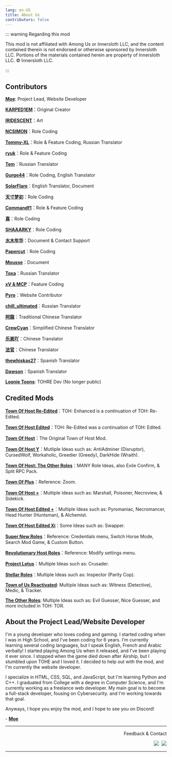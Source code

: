 ```yaml
---
lang: en-US
title: About Us
contributors: false
---
```


::: warning Regarding this mod

This mod is not affiliated with Among Us or Innersloth LLC, and the content contained therein is not endorsed or otherwise sponsored by Innersloth LLC. Portions of the materials contained herein are property of Innersloth LLC. © Innersloth LLC.

:::

## Contributors

[**Moe**](https://github.com/0xDrMoe): Project Lead, Website Developer

[**KARPED1EM**](https://github.com/KARPED1EM)：Original Creator

[**IRIDESCENT**](https://space.bilibili.com/434079598)：Art

[**NCSIMON**](https://github.com/NCSIMON)：Role Coding

[**Tommy-XL**](https://github.com/Tommy-XL)：Role & Feature Coding, Russian Translator

[**ryuk**](https://github.com/ryuk201198)：Role & Feature Coding

[**Tem**](https://github.com/mogekonik1)：Russian Translator

[**Gurge44**](https://www.youtube.com/@200iqguy)：Role Coding, English Translator

[**SolarFlare**](https://www.twitch.tv/kinesylve)：English Translator, Document

[**天寸梦初**](https://github.com/Huier-Huang)：Role Coding

[**Commandf1**](https://github.com/commandf1)：Role & Feature Coding

[**喜**](https://github.com/pear666)：Role Coding

[**SHAAARKY**](https://github.com/SHAAARKY)：Role Coding

[**水木年华**](#)：Document & Contact Support

[**Papercut**](https://github.com/lars-wu)：Role Coding

[**Mousse**](https://github.com/Sand-and-Beans)：Document

[**Тоха**](#)：Russian Translator

[**xV & MCP**](https://github.com/xVCantCode)：Feature Coding

[**Pyro**](https://youtube.com/@Pyro0TV)：Website Contributor

[**chill_ultimated**](https://www.youtube.com/@chill_ultimated)：Russian Translator

[**阿龍**](https://github.com/NetherDragonTw)：Traditional Chinese Translator

[**CrewCyan**](https://github.com/CrewCyan)：Simplified Chinese Translator

[**乐崽吖**](https://github.com/LezaiYa)：Chinese Translator

[**法官**](https://github.com/hinhinarrrrrr)：Chinese Translator

[**thewhiskas27**](https://github.com/Thewhiskas27)：Spanish Translator

[**Dawson**](https://youtu.be/MTW4sIL9Dpw?si=LpHF7tX6Aj5WLwFD)：Spanish Translator

[**Loonie Toons**](https://github.com/Loonie-Toons): TOHRE Dev (No longer public)


## Credited Mods 

[**Town Of Host Re-Edited**](https://github.com/Loonie-Toons/Re-Edited)：TOH: Enhanced is a continuation of TOH: Re-Edited.

[**Town Of Host Edited**](https://github.com/KARPED1EM/TownOfHostEdited)：TOH: Re-Edited was a continuation of TOH: Edited.

[**Town Of Host**](https://github.com/tukasa0001/TownOfHost)：The Original Town of Host Mod.

[**Town Of Host Y**](https://github.com/Yumenopai/TownOfHost_Y)：Mutliple Ideas such as: AntiAdminer (Disruptor), CursedWolf, Workaholic, Greedier (Greedy), DarkHide (Wraith).

[**Town Of Host: The Other Roles**](https://github.com/music-discussion/TownOfHost-TheOtherRoles)：MANY Role Ideas, also Exile Confirm, & Split RPC Pack.

[**Town Of Plus**](https://github.com/tugaru1975/TownOfPlus)：Reference: Zoom.

[**Town Of Host +**](https://github.com/Loonie-Toons/TownOfHostPlus)：Multiple Ideas such as: Marshall, Poisoner, Necroview, & Sidekick.

[**Town Of Host Edited +**](https://github.com/Gurge44/TOHE_PLUS)：Multiple Ideas such as: Pyromaniac, Necromancer, Head Hunter (Huntsman), & Alchemist.

[**Town Of Host Edited Xi**](https://github.com/TOHEX-Official/TownOfHostEdited-Xid)：Some Ideas such as: Swapper.

[**Super New Roles**](https://github.com/SuperNewRoles/SuperNewRoles)：Reference: Credentials menu, Switch Horse Mode, Search Mod Game, & Custom Button.

[**Revolutionary Host Roles**](https://github.com/sansaaaaai/Revolutionary-host-roles)：Reference: Modify settings menu.

[**Project Lotus**](https://github.com/ImaMapleTree/Lotus)：Multiple Ideas such as: Crusader.

[**Stellar Roles**](https://github.com/Mr-Fluuff/StellarRolesAU)：Multiple Ideas such as: Inspector (Parity Cop).

[**Town of Us Reactivated**](https://github.com/eDonnes124/Town-Of-Us-R): Multiple Ideas such as: Witness (Detective), Medic, & Tracker.

[**The Other Roles**](https://github.com/TheOtherRolesAU/TheOtherRoles): Multiple Ideas such as: Evil Guesser, Nice Guesser, and more included in TOH: TOR.

## About the Project Lead/Website Developer

I'm a young developer who loves coding and gaming. I started coding when I was in High School, and I've been coding for 6 years. I'm currently learning several coding languages, but I speak English, French and Arabic verbally! I started playing Among Us when it released, and I've been playing it ever since. I stopped when the game died down after Airship, but I stumbled upon TOHE and I loved it. I decided to help out with the mod, and I'm currently the website developer. 

I specialize in HTML, CSS, SQL, and JavaScript, but I'm learning Python and C++. I graduated from College with a degree in Computer Science, and I'm currently working as a freelance web developer. My main goal is to become a full-stack developer, fousing on Cybersecurity. and I'm working towards that goal.

Anyways, I hope you enjoy the mod, and I hope to see you on Discord!

\- [**Moe**](https://github.com/0xDrMoe)

---

<p align="right">Feedback & Contact</p>

<p align="right">
<a href="https://discord.gg/tohe" target="_blank"><img src="https://img.shields.io/badge/Discord%20-%231DA1F2.svg?&style=for-the-badge&logo=discord&logoColor=white&color=5662f6"/></a>&nbsp;
<a href="https://github.com/0xDrMoe/TownofHost-Enhanced" target="_blank"><img src="https://img.shields.io/badge/Github%20-%231DA1F2.svg?&style=for-the-badge&logo=github&logoColor=white&color=181717"/></a>
</p>

---